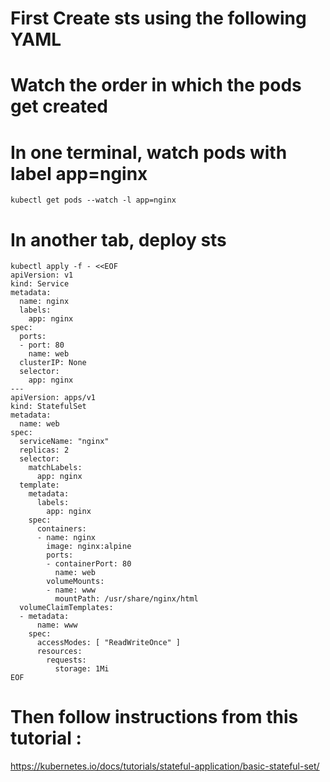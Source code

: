 # First Create sts using the following YAML
# Watch the order in which the pods get created

# In one terminal, watch pods with label app=nginx

```
kubectl get pods --watch -l app=nginx
```

# In another tab, deploy sts 

```
kubectl apply -f - <<EOF
apiVersion: v1
kind: Service
metadata:
  name: nginx
  labels:
    app: nginx
spec:
  ports:
  - port: 80
    name: web
  clusterIP: None
  selector:
    app: nginx
---
apiVersion: apps/v1
kind: StatefulSet
metadata:
  name: web
spec:
  serviceName: "nginx"
  replicas: 2
  selector:
    matchLabels:
      app: nginx
  template:
    metadata:
      labels:
        app: nginx
    spec:
      containers:
      - name: nginx
        image: nginx:alpine
        ports:
        - containerPort: 80
          name: web
        volumeMounts:
        - name: www
          mountPath: /usr/share/nginx/html
  volumeClaimTemplates:
  - metadata:
      name: www
    spec:
      accessModes: [ "ReadWriteOnce" ]
      resources:
        requests:
          storage: 1Mi
EOF
```

# Then follow instructions from this tutorial : <br>
https://kubernetes.io/docs/tutorials/stateful-application/basic-stateful-set/ <br>
